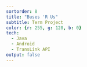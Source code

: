 ```yaml
---
sortorder: 8
title: "Buses 'R Us"
subtitle: Term Project
color: {r: 255, g: 128, b: 0}
tech:
  - Java
  - Android
  - TransLink API
output: false
---
```

